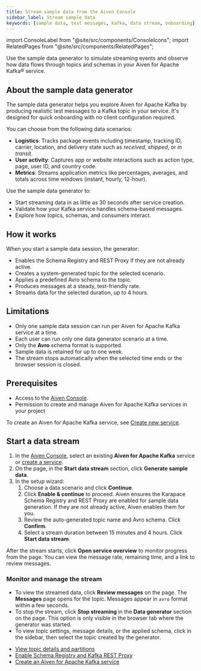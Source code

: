 ```yaml
---
title: Stream sample data from the Aiven Console
sidebar_label: Stream sample data
keywords: [sample data, test messages, kafka, data stream, onboarding]
---
```


import ConsoleLabel from "@site/src/components/ConsoleIcons";
import RelatedPages from "@site/src/components/RelatedPages";

Use the sample data generator to simulate streaming events and observe how data flows through topics and schemas in your Aiven for Apache Kafka® service.

## About the sample data generator

The sample data generator helps you explore Aiven for Apache Kafka by producing
realistic test messages to a Kafka topic in your service. It's designed for quick
onboarding with no client configuration required.

You can choose from the following data scenarios:

- **Logistics**: Tracks package events including timestamp, tracking ID, carrier,
  location, and delivery state such as *received*, *shipped*, or *in transit*.
- **User activity**: Captures app or website interactions such as action type, page,
  user ID, and country code.
- **Metrics**: Streams application metrics like percentages, averages, and totals
  across time windows (instant, hourly, 12-hour).

Use the sample data generator to:

- Start streaming data in as little as 30 seconds after service creation.
- Validate how your Kafka service handles schema-based messages.
- Explore how topics, schemas, and consumers interact.

## How it works

When you start a sample data session, the generator:

- Enables the Schema Registry and REST Proxy if they are not already active.
- Creates a system-generated topic for the selected scenario.
- Applies a predefined Avro schema to the topic.
- Produces messages at a steady, test-friendly rate.
- Streams data for the selected duration, up to 4 hours.

## Limitations

- Only one sample data session can run per Aiven for Apache Kafka service at a time.
- Each user can run only one data generator scenario at a time.
- Only the **Avro** schema format is supported.
- Sample data is retained for up to one week.
- The stream stops automatically when the selected time ends or the browser session
  is closed.

## Prerequisites

- Access to the [Aiven Console](https://console.aiven.io).
- Permission to create and manage Aiven for Apache Kafka services in your project

To create an Aiven for Apache Kafka service, see [Create new service](/docs/platform/howto/create_new_service).

## Start a data stream

1. In the [Aiven Console](https://console.aiven.io), select an existing
   **Aiven for Apache Kafka** service or
   [create a service](/docs/platform/howto/create_new_service).
1. On the <ConsoleLabel name="overview" /> page, in the **Start data stream** section,
   click **Generate sample data**.
1. In the setup wizard:
   1. Choose a data scenario and click **Continue**.
   1. Click **Enable & continue** to proceed. Aiven ensures the Karapace Schema
      Registry and REST Proxy are enabled for sample data generation. If they are not
      already active, Aiven enables them for you.
   1. Review the auto-generated topic name and Avro schema. Click **Confirm**.
   1. Select a stream duration between 15 minutes and 4 hours. Click
      **Start data stream**.

After the stream starts, click **Open service overview** to monitor progress from
the <ConsoleLabel name="overview" /> page. You can view the message rate, remaining
time, and a link to review messages.

### Monitor and manage the stream

- To view the streamed data, click **Review messages** on the
  <ConsoleLabel name="overview" /> page.
  The **Messages** page opens for the topic. Messages appear in `avro` format within a
  few seconds.
- To stop the stream, click **Stop streaming** in the **Data generator** section on
  the <ConsoleLabel name="overview" /> page. This option is only visible in the browser
  tab where the generator was started.
- To view topic settings, message details, or the applied schema, click
  <ConsoleLabel name="topics" /> in the sidebar, then select the topic created by the
  generator.

<RelatedPages/>

- [View topic details and partitions](/docs/products/kafka/howto/get-topic-partition-details)
- [Enable Schema Registry and Kafka REST Proxy](/docs/products/kafka/karapace/howto/enable-karapace)
- [Create an Aiven for Apache Kafka service](/docs/platform/howto/create_new_service)
